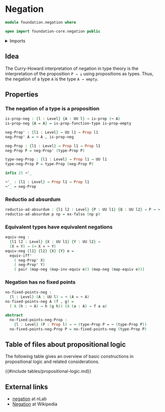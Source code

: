 # Negation

```agda
module foundation.negation where

open import foundation-core.negation public
```

<details><summary>Imports</summary>

```agda
open import foundation.dependent-pair-types
open import foundation.logical-equivalences
open import foundation.universe-levels

open import foundation-core.empty-types
open import foundation-core.equivalences
open import foundation-core.propositions
```

</details>

## Idea

The Curry-Howard interpretation of negation in type theory is the interpretation
of the proposition `P ⇒ ⊥` using propositions as types. Thus, the negation of a
type `A` is the type `A → empty`.

## Properties

### The negation of a type is a proposition

```agda
is-prop-neg : {l : Level} {A : UU l} → is-prop (¬ A)
is-prop-neg {A = A} = is-prop-function-type is-prop-empty

neg-Prop' : {l1 : Level} → UU l1 → Prop l1
neg-Prop' A = ¬ A , is-prop-neg

neg-Prop : {l1 : Level} → Prop l1 → Prop l1
neg-Prop P = neg-Prop' (type-Prop P)

type-neg-Prop : {l1 : Level} → Prop l1 → UU l1
type-neg-Prop P = type-Prop (neg-Prop P)

infix 25 ¬'_

¬'_ : {l1 : Level} → Prop l1 → Prop l1
¬'_ = neg-Prop
```

### Reductio ad absurdum

```agda
reductio-ad-absurdum : {l1 l2 : Level} {P : UU l1} {Q : UU l2} → P → ¬ P → Q
reductio-ad-absurdum p np = ex-falso (np p)
```

### Equivalent types have equivalent negations

```agda
equiv-neg :
  {l1 l2 : Level} {X : UU l1} {Y : UU l2} →
  (X ≃ Y) → (¬ X ≃ ¬ Y)
equiv-neg {l1} {l2} {X} {Y} e =
  equiv-iff'
    ( neg-Prop' X)
    ( neg-Prop' Y)
    ( pair (map-neg (map-inv-equiv e)) (map-neg (map-equiv e)))
```

### Negation has no fixed points

```agda
no-fixed-points-neg :
  {l : Level} (A : UU l) → ¬ (A ↔ ¬ A)
no-fixed-points-neg A (f , g) =
  ( λ (h : ¬ A) → h (g h)) (λ (a : A) → f a a)

abstract
  no-fixed-points-neg-Prop :
    {l : Level} (P : Prop l) → ¬ (type-Prop P ↔ ¬ (type-Prop P))
  no-fixed-points-neg-Prop P = no-fixed-points-neg (type-Prop P)
```

## Table of files about propositional logic

The following table gives an overview of basic constructions in propositional
logic and related considerations.

{{#include tables/propositional-logic.md}}

## External links

- [negation](https://ncatlab.org/nlab/show/negation) at $n$Lab
- [Negation](https://en.wikipedia.org/wiki/Negation) at Wikipedia

